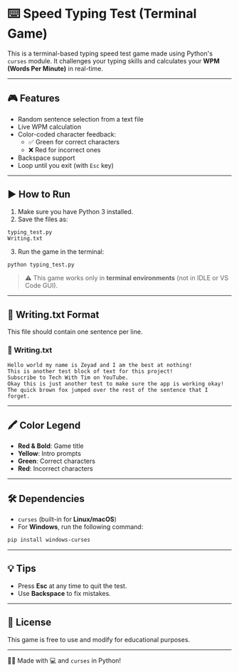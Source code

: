 # ⌨️ Speed Typing Test (Terminal Game)

This is a terminal-based typing speed test game made using Python's `curses` module. It challenges your typing skills and calculates your **WPM (Words Per Minute)** in real-time.

---

## 🎮 Features

- Random sentence selection from a text file
- Live WPM calculation
- Color-coded character feedback:
  - ✅ Green for correct characters
  - ❌ Red for incorrect ones
- Backspace support
- Loop until you exit (with `Esc` key)

---

## ▶️ How to Run

1. Make sure you have Python 3 installed.
2. Save the files as:

```
typing_test.py
Writing.txt
```

3. Run the game in the terminal:
```bash
python typing_test.py
```

> ⚠️ This game works only in **terminal environments** (not in IDLE or VS Code GUI).

---

## 📄 Writing.txt Format

This file should contain one sentence per line.

### 📝 Writing.txt
```
Hello world my name is Zeyad and I am the best at nothing!
This is another test block of text for this project!
Subscribe to Tech With Tim on YouTube.
Okay this is just another test to make sure the app is working okay!
The quick brown fox jumped over the rest of the sentence that I forget.
```

---

## 🖍️ Color Legend

- **Red & Bold**: Game title
- **Yellow**: Intro prompts
- **Green**: Correct characters
- **Red**: Incorrect characters

---

## 🛠 Dependencies

- `curses` (built-in for **Linux/macOS**)
- For **Windows**, run the following command:

```bash
pip install windows-curses
```

---

## 💡 Tips

- Press **Esc** at any time to quit the test.
- Use **Backspace** to fix mistakes.

---

## 🔖 License

This game is free to use and modify for educational purposes.

---

👨‍💻 Made with 💻 and `curses` in Python!

